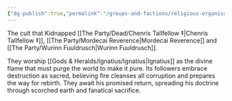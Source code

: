 ```yaml
---
{"dg-publish":true,"permalink":"/groups-and-factions/religious-organisations/the-red-cult/","tags":["Groups"],"updated":"2025-06-09T21:09:45.769+01:00"}
---
```


The cult that Kidnapped [[The Party/Dead/Chenris Tallfellow ‡\|Chenris Tallfellow ‡]], [[The Party/Mordecai Reverence\|Mordecai Reverence]] and [[The Party/Wurinn Fuuldrusch\|Wurinn Fuuldrusch]].

They worship [[Gods & Heralds/Ignatius/Ignatius\|Ignatius]] as the divine flame that must purge the world to make it pure. Its followers embrace destruction as sacred, believing fire cleanses all corruption and prepares the way for rebirth. They await his promised return, spreading his doctrine through scorched earth and fanatical sacrifice.
